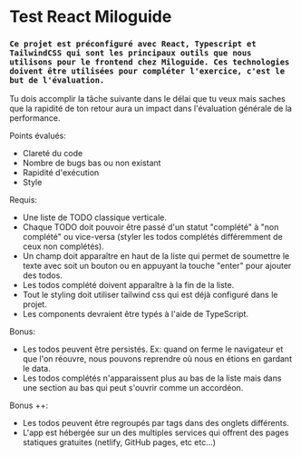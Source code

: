 # Test React Miloguide

### `Ce projet est préconfiguré avec React, Typescript et TailwindCSS qui sont les principaux outils que nous utilisons pour le frontend chez Miloguide. Ces technologies doivent être utilisées pour compléter l'exercice, c'est le but de l'évaluation.`

Tu dois accomplir la tâche suivante dans le délai que tu veux mais saches que la rapidité de ton retour aura un impact dans l'évaluation générale de la performance.

Points évalués:
- Clareté du code
- Nombre de bugs bas ou non existant
- Rapidité d'exécution
- Style

Requis:
- Une liste de TODO classique verticale.
- Chaque TODO doit pouvoir être passé d'un statut "complété" à "non complété" ou vice-versa (styler les todos complétés différemment de ceux non complétés).
- Un champ doit apparaître en haut de la liste qui permet de soumettre le texte avec soit un bouton ou en appuyant la touche "enter" pour ajouter des todos.
- Les todos complété doivent apparaître à la fin de la liste.
- Tout le styling doit utiliser tailwind css qui est déjà configuré dans le projet.
- Les components devraient être typés à l'aide de TypeScript.

Bonus:
- Les todos peuvent être persistés. Ex: quand on ferme le navigateur et que l'on réouvre, nous pouvons reprendre où nous en étions en gardant le data.
- Les todos complétés n'apparaissent plus au bas de la liste mais dans une section au bas qui peut s'ouvrir comme un accordéon.

Bonus ++:
- Les todos peuvent être regroupés par tags dans des onglets différents.
- L'app est hébergée sur un des multiples services qui offrent des pages statiques gratuites (netlify, GitHub pages, etc etc...)
